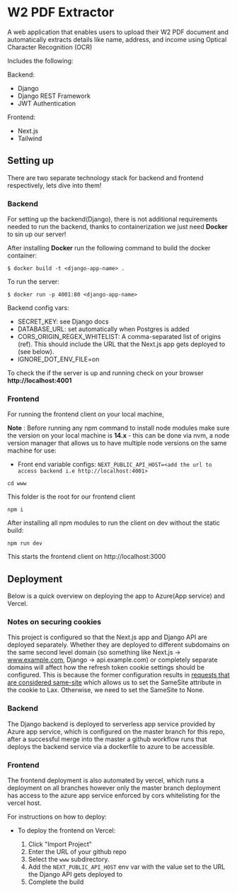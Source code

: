 # W2 PDF Extractor
A web application that enables users to upload their W2 PDF document and automatically extracts details like name, address, and income using Optical Character Recognition (OCR)

Includes the following:

Backend:

- Django
- Django REST Framework
- JWT Authentication

Frontend:

- Next.js
- Tailwind


## Setting up 
There are two separate technology stack for backend and frontend respectively, lets dive into them!

### Backend 
For setting up the backend(Django), there is not additional requirements needed to run the backend, thanks to containerization we just need **Docker** to sin up our server!

After installing **Docker** run the following command to build the docker container:
 ``` 
$ docker build -t <django-app-name> .
```
To run the server:
```
$ docker run -p 4001:80 <django-app-name> 
```

Backend config vars:
* SECRET_KEY: see Django docs
* DATABASE_URL: set automatically when Postgres is added
* CORS_ORIGIN_REGEX_WHITELIST: A comma-separated list of origins (ref). This should include the URL that the Next.js app gets deployed to (see below).
* IGNORE_DOT_ENV_FILE=on

To check the if the server is up and running check on your browser **http://localhost:4001**


### Frontend

For running the frontend client on your local machine, 

**Note** : Before running any npm command to install node modules make sure the version on your local machine is **14.x** - this can be done via nvm, a node version manager that allows us to have multiple node versions on the same machine for use:

* Front end variable configs:
 `NEXT_PUBLIC_API_HOST=<add the url to access backend i.e http://localhost:4001>`

```
cd www
```
This folder is the root for our frontend client
```
npm i 
```
After installing all npm modules to run the client on dev without the static build:
```
npm run dev
```

This starts the frontend client on http://localhost:3000


## Deployment

Below is a quick overview on deploying the app to Azure(App service) and Vercel.

### Notes on securing cookies

This project is configured so that the Next.js app and Django API are deployed separately. Whether they are deployed to different subdomains on the same second level domain (so something like Next.js -> www.example.com, Django -> api.example.com) or completely separate domains will affect how the refresh token cookie settings should be configured. This is because the former configuration results in [requests that are considered same-site](https://security.stackexchange.com/questions/223473/for-samesite-cookie-with-subdomains-what-are-considered-the-same-site) which allows us to set the SameSite attribute in the cookie to Lax. Otherwise, we need to set the SameSite to None.

### Backend
The Django backend is deployed to serverless app service provided by Azure app service, which is configured on the master branch for this repo, after a successful merge into the master a github workflow runs that deploys the backend service via a dockerfile to azure to be accessible. 


### Frontend
The frontend deployment is also automated by vercel, which runs a deployment on all branches however only the master branch deployment has access to the azure app service enforced by cors whitelisting for the vercel host.

For instructions on how to deploy:
* To deploy the frontend on Vercel:


  1. Click "Import Project" 
  2. Enter the URL of your github repo
  3. Select the `www` subdirectory.
  4. Add the `NEXT_PUBLIC_API_HOST` env var with the value set to the URL the Django API gets deployed to
  5. Complete the build
